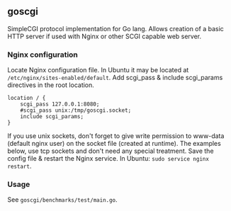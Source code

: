 ## goscgi

SimpleCGI protocol implementation for Go lang. Allows creation of a basic HTTP server if used with Nginx or other SCGI capable web server.

### Nginx configuration

Locate Nginx configuration file. In Ubuntu it may be located at `/etc/nginx/sites-enabled/default`.
Add scgi_pass & include scgi_params directives in the root location.
~~~
location / {
	scgi_pass 127.0.0.1:8080;
	#scgi_pass unix:/tmp/goscgi.socket;
	include scgi_params;
}
~~~
If you use unix sockets, don't forget to give write permission
to www-data (default nginx user) on the socket file (created at runtime).
The examples below, use tcp sockets and don't need any special treatment.
Save the config file & restart the Nginx service. In Ubuntu: `sudo service nginx restart`.

### Usage

See `goscgi/benchmarks/test/main.go`.
